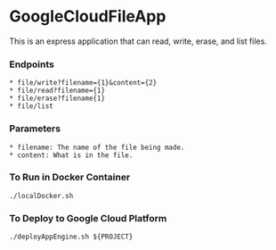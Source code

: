 # GoogleCloudFileApp

This is an express application that can read, write, erase, and list files.

### Endpoints
    * file/write?filename={1}&content={2}
    * file/read?filename={1}
    * file/erase?filename{1}
    * file/list

### Parameters
    * filename: The name of the file being made.
    * content: What is in the file.

### To Run in Docker Container
```./localDocker.sh```

### To Deploy to Google Cloud Platform
```./deployAppEngine.sh ${PROJECT}```
